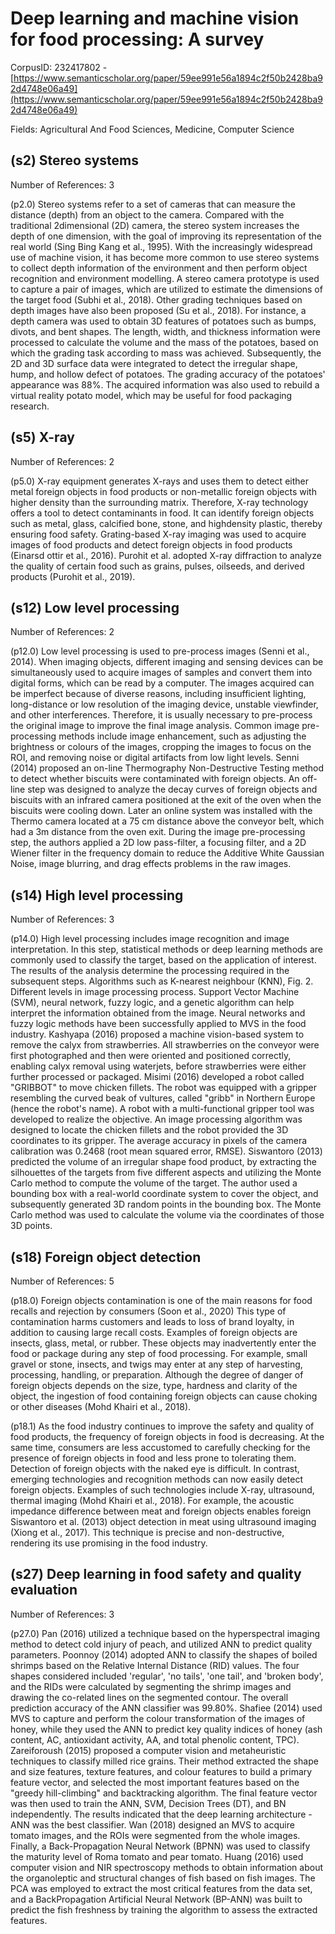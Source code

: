 # Deep learning and machine vision for food processing: A survey

CorpusID: 232417802 - [https://www.semanticscholar.org/paper/59ee991e56a1894c2f50b2428ba92d4748e06a49](https://www.semanticscholar.org/paper/59ee991e56a1894c2f50b2428ba92d4748e06a49)

Fields: Agricultural And Food Sciences, Medicine, Computer Science

## (s2) Stereo systems
Number of References: 3

(p2.0) Stereo systems refer to a set of cameras that can measure the distance (depth) from an object to the camera. Compared with the traditional 2dimensional (2D) camera, the stereo system increases the depth of one dimension, with the goal of improving its representation of the real world (Sing Bing Kang et al., 1995). With the increasingly widespread use of machine vision, it has become more common to use stereo systems to collect depth information of the environment and then perform object recognition and environment modelling. A stereo camera prototype is used to capture a pair of images, which are utilized to estimate the dimensions of the target food (Subhi et al., 2018). Other grading techniques based on depth images have also been proposed (Su et al., 2018). For instance, a depth camera was used to obtain 3D features of potatoes such as bumps, divots, and bent shapes. The length, width, and thickness information were processed to calculate the volume and the mass of the potatoes, based on which the grading task according to mass was achieved. Subsequently, the 2D and 3D surface data were integrated to detect the irregular shape, hump, and hollow defect of potatoes. The grading accuracy of the potatoes' appearance was 88%. The acquired information was also used to rebuild a virtual reality potato model, which may be useful for food packaging research.
## (s5) X-ray
Number of References: 2

(p5.0) X-ray equipment generates X-rays and uses them to detect either metal foreign objects in food products or non-metallic foreign objects with higher density than the surrounding matrix. Therefore, X-ray technology offers a tool to detect contaminants in food. It can identify foreign objects such as metal, glass, calcified bone, stone, and highdensity plastic, thereby ensuring food safety. Grating-based X-ray imaging was used to acquire images of food products and detect foreign objects in food products (Einarsd ottir et al., 2016). Purohit et al. adopted X-ray diffraction to analyze the quality of certain food such as grains, pulses, oilseeds, and derived products (Purohit et al., 2019).
## (s12) Low level processing
Number of References: 2

(p12.0) Low level processing is used to pre-process images (Senni et al., 2014). When imaging objects, different imaging and sensing devices can be simultaneously used to acquire images of samples and convert them into digital forms, which can be read by a computer. The images acquired can be imperfect because of diverse reasons, including insufficient lighting, long-distance or low resolution of the imaging device, unstable viewfinder, and other interferences. Therefore, it is usually necessary to pre-process the original image to improve the final image analysis. Common image pre-processing methods include image enhancement, such as adjusting the brightness or colours of the images, cropping the images to focus on the ROI, and removing noise or digital artifacts from low light levels. Senni (2014) proposed an on-line Thermography Non-Destructive Testing method to detect whether biscuits were contaminated with foreign objects. An off-line step was designed to analyze the decay curves of foreign objects and biscuits with an infrared camera positioned at the exit of the oven when the biscuits were cooling down. Later an online system was installed with the Thermo camera located at a 75 cm distance above the conveyor belt, which had a 3m distance from the oven exit. During the image pre-processing step, the authors applied a 2D low pass-filter, a focusing filter, and a 2D Wiener filter in the frequency domain to reduce the Additive White Gaussian Noise, image blurring, and drag effects problems in the raw images.
## (s14) High level processing
Number of References: 3

(p14.0) High level processing includes image recognition and image interpretation. In this step, statistical methods or deep learning methods are commonly used to classify the target, based on the application of interest. The results of the analysis determine the processing required in the subsequent steps. Algorithms such as K-nearest neighbour (KNN), Fig. 2. Different levels in image processing process. Support Vector Machine (SVM), neural network, fuzzy logic, and a genetic algorithm can help interpret the information obtained from the image. Neural networks and fuzzy logic methods have been successfully applied to MVS in the food industry. Kashyapa (2016) proposed a machine vision-based system to remove the calyx from strawberries. All strawberries on the conveyor were first photographed and then were oriented and positioned correctly, enabling calyx removal using waterjets, before strawberries were either further processed or packaged. Misimi (2016) developed a robot called "GRIBBOT" to move chicken fillets. The robot was equipped with a gripper resembling the curved beak of vultures, called "gribb" in Northern Europe (hence the robot's name). A robot with a multi-functional gripper tool was developed to realize the objective. An image processing algorithm was designed to locate the chicken fillets and the robot provided the 3D coordinates to its gripper. The average accuracy in pixels of the camera calibration was 0.2468 (root mean squared error, RMSE). Siswantoro (2013) predicted the volume of an irregular shape food product, by extracting the silhouettes of the targets from five different aspects and utilizing the Monte Carlo method to compute the volume of the target. The author used a bounding box with a real-world coordinate system to cover the object, and subsequently generated 3D random points in the bounding box. The Monte Carlo method was used to calculate the volume via the coordinates of those 3D points.
## (s18) Foreign object detection
Number of References: 5

(p18.0) Foreign objects contamination is one of the main reasons for food recalls and rejection by consumers (Soon et al., 2020) This type of contamination harms customers and leads to loss of brand loyalty, in addition to causing large recall costs. Examples of foreign objects are insects, glass, metal, or rubber. These objects may inadvertently enter the food or package during any step of food processing. For example, small gravel or stone, insects, and twigs may enter at any step of harvesting, processing, handling, or preparation. Although the degree of danger of foreign objects depends on the size, type, hardness and clarity of the object, the ingestion of food containing foreign objects can cause choking or other diseases (Mohd Khairi et al., 2018).

(p18.1) As the food industry continues to improve the safety and quality of food products, the frequency of foreign objects in food is decreasing. At the same time, consumers are less accustomed to carefully checking for the presence of foreign objects in food and less prone to tolerating them. Detection of foreign objects with the naked eye is difficult. In contrast, emerging technologies and recognition methods can now easily detect foreign objects. Examples of such technologies include X-ray, ultrasound, thermal imaging (Mohd Khairi et al., 2018). For example, the acoustic impedance difference between meat and foreign objects enables foreign  Siswantoro et al. (2013) object detection in meat using ultrasound imaging (Xiong et al., 2017). This technique is precise and non-destructive, rendering its use promising in the food industry.
## (s27) Deep learning in food safety and quality evaluation
Number of References: 3

(p27.0) Pan (2016) utilized a technique based on the hyperspectral imaging method to detect cold injury of peach, and utilized ANN to predict quality parameters. Poonnoy (2014) adopted ANN to classify the shapes of boiled shrimps based on the Relative Internal Distance (RID) values. The four shapes considered included 'regular', 'no tails', 'one tail', and 'broken body', and the RIDs were calculated by segmenting the shrimp images and drawing the co-related lines on the segmented contour. The overall prediction accuracy of the ANN classifier was 99.80%. Shafiee (2014) used MVS to capture and perform the colour transformation of the images of honey, while they used the ANN to predict key quality indices of honey (ash content, AC, antioxidant activity, AA, and total phenolic content, TPC). Zareiforoush (2015) proposed a computer vision and metaheuristic techniques to classify milled rice grains. Their method extracted the shape and size features, texture features, and colour features to build a primary feature vector, and selected the most important features based on the "greedy hill-climbing" and backtracking algorithm. The final feature vector was then used to train the ANN, SVM, Decision Trees (DT), and BN independently. The results indicated that the deep learning architecture -ANN was the best classifier. Wan (2018) designed an MVS to acquire tomato images, and the ROIs were segmented from the whole images. Finally, a Back-Propagation Neural Network (BPNN) was used to classify the maturity level of Roma tomato and pear tomato. Huang (2016) used computer vision and NIR spectroscopy methods to obtain information about the organoleptic and structural changes of fish based on fish images. The PCA was employed to extract the most critical features from the data set, and a BackPropagation Artificial Neural Network (BP-ANN) was built to predict the fish freshness by training the algorithm to assess the extracted features.
